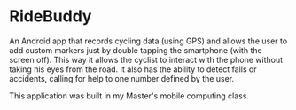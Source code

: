 # RideBuddy

An Android app that records cycling data (using GPS) and allows the user to add custom markers just by double tapping the smartphone (with the screen off). 
This way it allows the cyclist to interact with the phone without taking his eyes from the road.
It also has the ability to detect falls or accidents, calling for help to one number defined by the user.

This application was built in my Master's mobile computing class.
